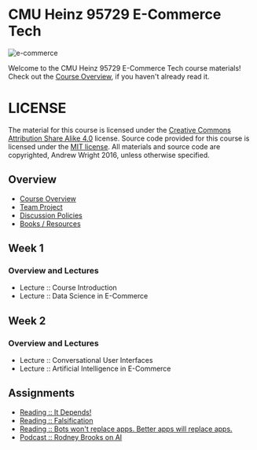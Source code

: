 # CMU Heinz 95729 E-Commerce Tech
![e-commerce](https://cloud.githubusercontent.com/assets/933621/10716481/265914d0-7b11-11e5-8538-a32894ea5ccb.jpg)

Welcome to the CMU Heinz 95729 E-Commerce Tech course materials! Check out the [Course Overview](./materials/Course-Overview.md), if you haven't already read it.

# LICENSE
The material for this course is licensed under the [Creative Commons Attribution Share Alike 4.0](LICENSE_CONTENT) license. Source code provided for this course is licensed under the [MIT license](LICENSE_SOFTWARE). All materials and source code are copyrighted, Andrew Wright 2016, unless otherwise specified.

## Overview

* [Course Overview](./materials/Course-Overview.md)
* [Team Project](./materials/Team-Project.md)
* [Discussion Policies](./materials/Discussion-Board-Policy.md)
* [Books / Resources](./materials/Resources.md)

## Week 1
### Overview and Lectures

* Lecture :: Course Introduction
* Lecture :: Data Science in E-Commerce

## Week 2
### Overview and Lectures

* Lecture :: Conversational User Interfaces
* Lecture :: Artificial Intelligence in E-Commerce

## Assignments
* [Reading :: It Depends!](./materials/Reading-%3A%3A-It-Depends.md)
* [Reading :: Falsification](./materials/Reading-%3A%3A-Falsification.md)
* [Reading :: Bots won't replace apps. Better apps will replace apps.](./materials/http://dangrover.com/blog/2016/04/20/bots-wont-replace-apps.html)
* [Podcast :: Rodney Brooks on AI](./materials/Reading-%3A%3A-Rodney-Brooks-on-AI.md)


